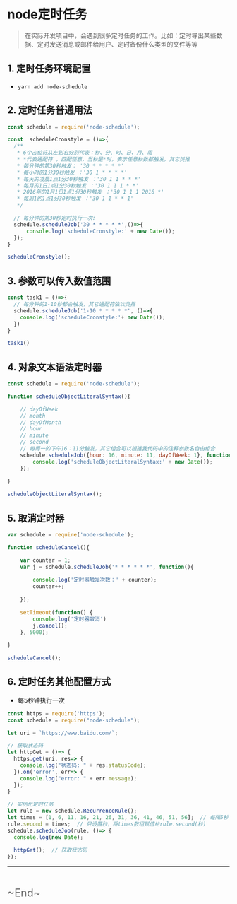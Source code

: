 # node定时任务
<ClientOnly>
  <Valine></Valine>
</ClientOnly>

> 在实际开发项目中，会遇到很多定时任务的工作。比如：定时导出某些数据、定时发送消息或邮件给用户、定时备份什么类型的文件等等

## 1. 定时任务环境配置
- `yarn add node-schedule`

## 2. 定时任务普通用法
```js
const schedule = require('node-schedule');

const  scheduleCronstyle = ()=>{
  /**
   * 6个占位符从左到右分别代表：秒、分、时、日、月、周
   * *代表通配符 ，匹配任意，当秒是*时，表示任意秒数都触发，其它类推
   * 每分钟的第30秒触发： '30 * * * * *'
   * 每小时的1分30秒触发 ：'30 1 * * * *'
   * 每天的凌晨1点1分30秒触发 ：'30 1 1 * * *'
   * 每月的1日1点1分30秒触发 ：'30 1 1 1 * *'
   * 2016年的1月1日1点1分30秒触发 ：'30 1 1 1 2016 *'
   * 每周1的1点1分30秒触发 ：'30 1 1 * * 1'
   */

  // 每分钟的第30秒定时执行一次:
  schedule.scheduleJob('30 * * * * *',()=>{
      console.log('scheduleCronstyle:' + new Date());
  }); 
}

scheduleCronstyle();
```

## 3. 参数可以传入数值范围
```js
const task1 = ()=>{
  // 每分钟的1-10秒都会触发，其它通配符依次类推
  schedule.scheduleJob('1-10 * * * * *', ()=>{
    console.log('scheduleCronstyle:'+ new Date());
  })
}

task1()
```

## 4. 对象文本语法定时器
```js
const schedule = require('node-schedule');

function scheduleObjectLiteralSyntax(){

    // dayOfWeek
    // month
    // dayOfMonth
    // hour
    // minute
    // second
    // 每周一的下午16：11分触发，其它组合可以根据我代码中的注释参数名自由组合
    schedule.scheduleJob({hour: 16, minute: 11, dayOfWeek: 1}, function(){
        console.log('scheduleObjectLiteralSyntax:' + new Date());
    });
   
}

scheduleObjectLiteralSyntax();
```

## 5. 取消定时器
```js
var schedule = require('node-schedule');

function scheduleCancel(){

    var counter = 1;
    var j = schedule.scheduleJob('* * * * * *', function(){
        
        console.log('定时器触发次数：' + counter);
        counter++;
        
    });

    setTimeout(function() {
        console.log('定时器取消')
        j.cancel();   
    }, 5000);
    
}

scheduleCancel();
```

## 6. 定时任务其他配置方式
- 每5秒钟执行一次
```js
const https = require('https');
const schedule = require("node-schedule");

let uri = `https://www.baidu.com/`;

// 获取状态码
let httpGet = ()=> {
  https.get(uri, res=> { 
    console.log("状态码: " + res.statusCode); 
  }).on('error', err=> { 
    console.log("error: " + err.message); 
  });
}

// 实例化定时任务
let rule = new schedule.RecurrenceRule();
let times = [1, 6, 11, 16, 21, 26, 31, 36, 41, 46, 51, 56];  // 每隔5秒
rule.second = times;  // 只设置秒，将times数组赋值给rule.second(秒)
schedule.scheduleJob(rule, ()=> {
  console.log(new Date);

  httpGet();  // 获取状态码
});
```


---
<br />

<font color="#666" size="5">\~End~</font>